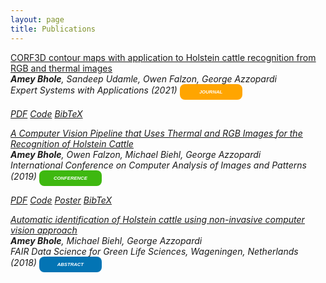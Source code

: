 ```yaml
---
layout: page
title: Publications
---
```

<a href="https://www.sciencedirect.com/science/article/pii/S0957417421016511?via=ihub"><u>CORF3D contour maps with application to Holstein cattle recognition from RGB and thermal images</u></a><br>
<i><b>Amey Bhole</b>, Sandeep Udamle, Owen Falzon, George Azzopardi <br><i>
Expert Systems with Applications (2021) <span style="display: inline-block; width:100px; line-height: 25px; color:white; font-family: Calibri, sans-serif; background-color:#FFA500; font-size: 55%;border-radius: 8px; text-align:center;"><b>JOURNAL</b></span><br>
  
<a class="btn btn-primary btn-outline btn-xs" href="https://www.sciencedirect.com/science/article/pii/S0957417421016511?via=ihub" target="_blank" rel="noopener">PDF</a>
<a class="btn btn-primary btn-outline btn-xs" href="https://github.com/ameybhole/CORF3D_HCR" target="_blank" rel="noopener">Code</a>
<a class="btn btn-primary btn-outline btn-xs" href="https://scholar.googleusercontent.com/scholar.bib?q=info:GourKwUThrsJ:scholar.google.com/&output=citation&scisdr=CgXmcVk3EISxwxhSOxk:AAGBfm0AAAAAYeZXIxkQVBfFRUZ0MqarK_JTfNA7jDqE&scisig=AAGBfm0AAAAAYeZXI2rS4nd3GPrYyZEBtcaXWJ_iaboz&scisf=4&ct=citation&cd=-1&hl=en" target="_blank" rel="noopener">BibTeX</a>
  
<a href="https://link.springer.com/chapter/10.1007/978-3-030-29891-3_10"><u>A Computer Vision Pipeline that Uses Thermal and RGB Images for the Recognition of Holstein Cattle</u></a><br>
<i><b>Amey Bhole</b>, Owen Falzon, Michael Biehl, George Azzopardi <br><i>
International Conference on Computer Analysis of Images and Patterns (2019) <span style="display: inline-block; width:100px; line-height: 25px; color:white; font-family: Calibri, sans-serif; background-color:#3eb810; font-size: 55%;border-radius: 8px; text-align:center;"><b>CONFERENCE</b></span><br>
  
<a class="btn btn-primary btn-outline btn-xs" href="https://link.springer.com/chapter/10.1007/978-3-030-29891-3_10" target="_blank" rel="noopener">PDF</a>
<a class="btn btn-primary btn-outline btn-xs" href="https://github.com/ameybhole/IIHC" target="_blank" rel="noopener">Code</a>
<a class="btn btn-primary btn-outline btn-xs" href="https://github.com/ameybhole/ameybhole.github.io/blob/master/docs/CAIP2019_Poster_Final.pdf" target="_blank">Poster</a>
<a class="btn btn-primary btn-outline btn-xs" href="https://scholar.googleusercontent.com/scholar.bib?q=info:eR4OU4CbxWkJ:scholar.google.com/&output=citation&scisdr=CgXmcVk3EISxwxhSugU:AAGBfm0AAAAAYeZXogV5Klx4v6fqqqY3eY42Pva6IawV&scisig=AAGBfm0AAAAAYeZXohgoTvlfk8TpRydlWVdVn8GYLGPh&scisf=4&ct=citation&cd=-1&hl=en&scfhb=1" target="_blank" rel="noopener">BibTeX</a>

<a href="https://www.rug.nl/research/portal/publications/automatic-identification-of-holstein-cattle-using-noninvasive-computer-vision-approach(f54af69c-96d2-4929-b401-4106dc91253e).html"><u>Automatic identification of Holstein cattle using non-invasive computer vision approach</u></a><br>
<i><b>Amey Bhole</b>, Michael Biehl, George Azzopardi <br><i>
FAIR Data Science for Green Life Sciences, Wageningen, Netherlands (2018) <span style="display: inline-block; width:100px; line-height: 25px; color:white; font-family: Calibri, sans-serif; background-color:#0374b4; font-size: 55%;border-radius: 8px; text-align:center;"><b>ABSTRACT</b></span><br>

